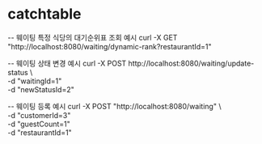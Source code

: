 # catchtable

-- 웨이팅 특정 식당의 대기순위표 조회 예시
curl -X GET "http://localhost:8080/waiting/dynamic-rank?restaurantId=1"

-- 웨이팅 상태 변경 예시
curl -X POST http://localhost:8080/waiting/update-status \             
-d "waitingId=1" \
-d "newStatusId=2"

-- 웨이팅 등록 예시
curl -X POST "http://localhost:8080/waiting" \                         
     -d "customerId=3" \
     -d "guestCount=1" \
     -d "restaurantId=1"
